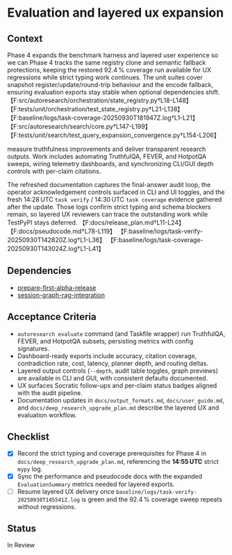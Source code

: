 # Evaluation and layered ux expansion

## Context
Phase 4 expands the benchmark harness and layered user experience so we can
Phase 4 tracks the same registry clone and semantic fallback protections,
keeping the restored 92.4 % coverage run available for UX regressions
while strict typing work continues. The unit suites cover snapshot
register/update/round-trip behaviour and the encode fallback, ensuring
evaluation exports stay stable when optional dependencies shift.
【F:src/autoresearch/orchestration/state_registry.py†L18-L148】
【F:tests/unit/orchestration/test_state_registry.py†L21-L138】
【F:baseline/logs/task-coverage-20250930T181947Z.log†L1-L21】
【F:src/autoresearch/search/core.py†L147-L199】
【F:tests/unit/search/test_query_expansion_convergence.py†L154-L206】

measure truthfulness improvements and deliver transparent research outputs.
Work includes automating TruthfulQA, FEVER, and HotpotQA sweeps, wiring
telemetry dashboards, and synchronizing CLI/GUI depth controls with per-claim
citations.

The refreshed documentation captures the final-answer audit loop, the
operator acknowledgement controls surfaced in CLI and UI toggles, and the fresh
14:28 UTC `task verify` / 14:30 UTC `task coverage` evidence gathered after the
update. Those logs confirm strict typing and schema blockers remain, so layered
UX reviewers can trace the outstanding work while TestPyPI stays deferred.
【F:docs/release_plan.md†L11-L24】【F:docs/pseudocode.md†L78-L119】
【F:baseline/logs/task-verify-20250930T142820Z.log†L1-L36】
【F:baseline/logs/task-coverage-20250930T143024Z.log†L1-L41】

## Dependencies
- [prepare-first-alpha-release](prepare-first-alpha-release.md)
- [session-graph-rag-integration](session-graph-rag-integration.md)

## Acceptance Criteria
- `autoresearch evaluate` command (and Taskfile wrapper) run TruthfulQA, FEVER,
  and HotpotQA subsets, persisting metrics with config signatures.
- Dashboard-ready exports include accuracy, citation coverage, contradiction
  rate, cost, latency, planner depth, and routing deltas.
- Layered output controls (`--depth`, audit table toggles, graph previews) are
  available in CLI and GUI, with consistent defaults documented.
- UX surfaces Socratic follow-ups and per-claim status badges aligned with the
  audit pipeline.
- Documentation updates in `docs/output_formats.md`, `docs/user_guide.md`, and
  `docs/deep_research_upgrade_plan.md` describe the layered UX and evaluation
  workflow.

## Checklist
- [x] Record the strict typing and coverage prerequisites for Phase 4 in
  `docs/deep_research_upgrade_plan.md`, referencing the **14:55 UTC** strict
  `mypy` log.
- [x] Sync the performance and pseudocode docs with the expanded
  `EvaluationSummary` metrics needed for layered exports.
- [ ] Resume layered UX delivery once
  `baseline/logs/task-verify-20250930T145541Z.log` is green and the 92.4 %
  coverage sweep repeats without regressions.

## Status
In Review
